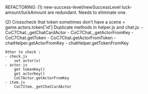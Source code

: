 REFACTORING:
(1)
new-success-level/newSuccessLevel
luck-amount/luckAmount are redundant. Needs to eliminate one.

(2)
Crosscheck that token sometimes don't have a scene = game.actors.token['id']
Duplicate methods in helper.js and chat.js: - CoC7Chat.\_getChatCardActor - CoC7Chat.\_getActorFromKey - CoC7Chat.getToken - CoC7Chat.getActorFromToken - chatHelper.getActorFromKey - chatHelper.getTokenFromKey

    Other to check :
    - check.js
    	set actor(x)
    - actor.js
    	get tokenKey()
    	get actorKey()
    	CoC7Actor.getActorFromKey
    - item.js
    	CoC7Item._getChatCardActor
